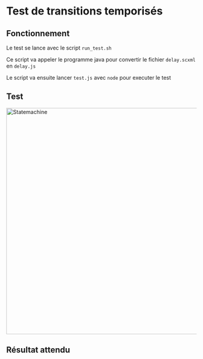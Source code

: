 # Test de transitions temporisés

## Fonctionnement

Le test se lance avec le script `run_test.sh`

Ce script va appeler le programme java pour 
convertir le fichier `delay.scxml` en `delay.js`

Le script va ensuite lancer `test.js` avec `node` pour executer le test

## Test

<img src="http://i.imgur.com/hWebhzm.png" title="Statemachine" alt="Statemachine" width="600px"/>

## Résultat attendu

```
 
```
